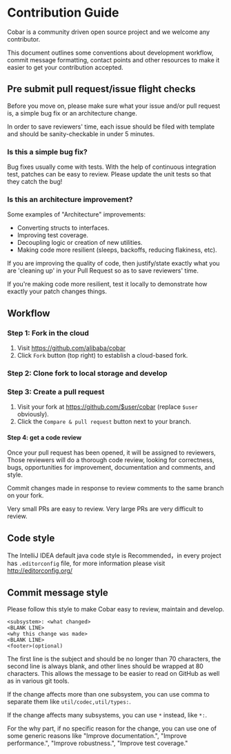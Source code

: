 # Contribution Guide

Cobar is a community driven open source project and we welcome any contributor.

This document outlines some conventions about development workflow, commit message formatting, contact points and other resources to make it easier to get your contribution accepted.

## Pre submit pull request/issue flight checks

Before you move on, please make sure what your issue and/or pull request is, a simple bug fix or an architecture change.

In order to save reviewers' time, each issue should be filed with template and should be sanity-checkable in under 5 minutes.

### Is this a simple bug fix?

Bug fixes usually come with tests. With the help of continuous integration test, patches can be easy to review. Please update the unit tests so that they catch the bug! 

### Is this an architecture improvement?

Some examples of "Architecture" improvements:

- Converting structs to interfaces.
- Improving test coverage.
- Decoupling logic or creation of new utilities.
- Making code more resilient (sleeps, backoffs, reducing flakiness, etc).

If you are improving the quality of code, then justify/state exactly what you are 'cleaning up' in your Pull Request so as to save reviewers' time. 

If you're making code more resilient, test it locally to demonstrate how exactly your patch changes
things.

## Workflow

### Step 1: Fork in the cloud

1. Visit https://github.com/alibaba/cobar
2. Click `Fork` button (top right) to establish a cloud-based fork.

### Step 2: Clone fork to local storage and develop

### Step 3: Create a pull request

1. Visit your fork at https://github.com/$user/cobar (replace `$user` obviously).
2. Click the `Compare & pull request` button next to your branch.

#### Step 4: get a code review

Once your pull request has been opened, it will be assigned to reviewers,
Those reviewers will do a thorough code review, looking for
correctness, bugs, opportunities for improvement, documentation and comments,
and style.

Commit changes made in response to review comments to the same branch on your
fork.

Very small PRs are easy to review. Very large PRs are very difficult to
review.

## Code style

The IntelliJ IDEA default java code style is Recommended，in every project has `.editorconfig` file, for more information please visit http://editorconfig.org/

## Commit message style

Please follow this style to make Cobar easy to review, maintain and develop.

```
<subsystem>: <what changed>
<BLANK LINE>
<why this change was made>
<BLANK LINE>
<footer>(optional)
```

The first line is the subject and should be no longer than 70 characters, the
second line is always blank, and other lines should be wrapped at 80 characters.
This allows the message to be easier to read on GitHub as well as in various
git tools.

If the change affects more than one subsystem, you can use comma to separate them like `util/codec,util/types:`.

If the change affects many subsystems, you can use ```*``` instead, like ```*:```.

For the why part, if no specific reason for the change,
you can use one of some generic reasons like "Improve documentation.",
"Improve performance.", "Improve robustness.", "Improve test coverage."

